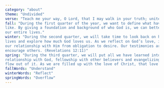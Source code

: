 ```yaml
---
category: "about"
theme: "Undivided"
verse: "Teach me your way, O Lord, that I may walk in your truth; unite my heart to fear your name. Psalms 86:11 (ESV)"
fall: "During the first quarter of the year, we want to define what having an Undivided heart means and looks
like. By giving a foundation and background of who God is, we can better understand why He deserves
our entire lives."
winter: "During the second quarter, we will take time to look back on how good and faithful God has been in our
lives and explore how much God loves us. As we reflect on God’s love, it can help shift our perception of
our relationship with Him from obligation to desire. Our testimonies are powerful and should be used to
encourage others. (Revelations 12:11)"
spring: "During the third quarter, we will put all we have learned into action. After we establish a personal
relationship with God, fellowship with other believers and evangelizing to non-believers should naturally
flow out of it. As we are filled up with the love of Christ, that love should overflow into those around us."
fallWords: "Understand"
winterWords: "Reflect"
springWords: "Overflow"
---
```

